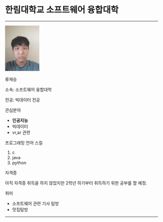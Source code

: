 # 한림대학교 소프트웨어 융합대학
---

<img src = 내사진.jpg height = 150 weight = 150>   

류재승

소속: 소프트웨어 융합대학

전공: 빅데이터 전공

관심분야
* **인공지능**
* 빅데이터
* vr,ar 관련
 

프로그래밍 언어 스킬
1. c
2. java
3. python

자격증

아직 자격증 취득을 하지 않았지만 2학년 하기부터 취득하기 위한 공부를 할 예정.

취미
* 소프트웨어 관련 기사 탐방
* 맛집탐방


-----------



